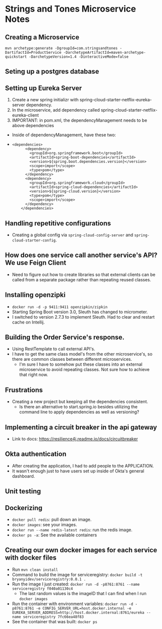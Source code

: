 # Strings and Tones Microservice Notes

## Creating a Microservice
`mvn archetype:generate -DgroupId=com.stringsandtones -DartifactId=ProductService -DarchetypeArtifactId=maven-archetype-quickstart -DarchetypeVersion=1.4 -DinteractiveMode=false`

## Seting up a postgres database


## Setting up Eureka Server
1. Create a new spring initializr with spring-cloud-starter-netflix-eureka-server dependency.
2. In the microservice, add dependency called spring-cloud-starter-netflix-eureka-client
3. IMPORTANT: in pom.xml, the dependencyManagement needs to be above dependencies
  - Inside of dependencyManagement, have these two:
  - ```
    <dependencies>
          <dependency>
            <groupId>org.springframework.boot</groupId>
            <artifactId>spring-boot-dependencies</artifactId>
            <version>${spring.boot.dependencies.version}</version>
            <scope>import</scope>
            <type>pom</type>
          </dependency>
          <dependency>
            <groupId>org.springframework.cloud</groupId>
            <artifactId>spring-cloud-dependencies</artifactId>
            <version>${spring-cloud.version}</version>
            <type>pom</type>
            <scope>import</scope>
          </dependency>
        </dependencies>

      ```
## Handling repetitive configurations
- Creating a global config via `spring-cloud-config-server` and `spring-cloud-starter-config`.

## How does one service call another service's API? We use Feign Client
- Need to figure out how to create libraries so that external clients can be called from a separate package rather than repeating reused classes.

## Installing openzipki
- `docker run -d -p 9411:9411 openzipkin/zipkin`
- Starting Spring Boot version 3.0, Sleuth has changed to micrometer.
- I switched to version 2.7.3 to implement Sleuth. Had to clear and restart cache on Intellij.

## Building the Order Service's response.
- Using RestTemplate to call external API's. 
- I have to get the same class model's from the other microservice's, so there are common classes between different microservices. 
  - I'm sure I have to somehow put these classes into an external microservice to avoid repeating classes. Not sure how to achieve that right now.


## Frustrations
- Creating a new project but keeping all the dependencies consistent.
  - Is there an alternative to start.spring.io besides utilizing the command line to apply dependencies as well as versioning?

## Implementing a circuit breaker in the api gateway
- Link to docs: https://resilience4j.readme.io/docs/circuitbreaker

## Okta authentication
- After creating the application, I had to add people to the APPLICATION. 
- It wasn't enough just to have users set up inside of Okta's general dashboard.

## Unit testing

## Dockerizing
- `docker pull redis`: pull down an image.
- `docker images`: see your images.
- `docker run --name redis-latest redis`: run the redis image.
- `docker ps -a`: See the available containers

## Creating our own docker images for each service with docker files
- Run `mvn clean install`
- Command to build the image for serviceregistry: `docker build -t bryanyidev/serviceregistry:0.0.1 .`
- Run the image I just created: `docker run -d -p8761:8761 --name serviceregistry f040a01130c4`
  - The last random values is the imageID that I can find when I run `docker images`
- Run the container with environment variables: `docker run -d -p8761:8761 -e CONFIG_SERVER_URL=host.docker.internal -e EUREKA_SERVER_ADDRESS=http://host.docker.internal:8761/eureka --name serviceregistry 7fc66ea48f83`
- See the container that was built: `docker ps`


